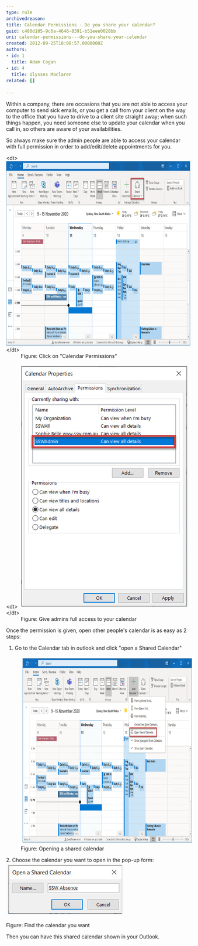 ```yaml
---
type: rule
archivedreason: 
title: Calendar Permissions - Do you share your calendar?
guid: c480d105-9c6a-4646-8391-b51eee0028bb
uri: calendar-permissions---do-you-share-your-calendar
created: 2012-09-25T18:08:57.0000000Z
authors:
- id: 1
  title: Adam Cogan
- id: 4
  title: Ulysses Maclaren
related: []

---
```


Within a company, there are occasions that you are not able to access your computer to send sick emails, or you get a call from your client on the way to the office that you have to drive to a client site straight away; when such things happen, you need someone else to update your calendar when you call in, so others are aware of your availabilities.

<!--endintro-->

So always make sure the admin people are able to access your calendar with full permission in order to add/edit/delete appointments for you.
<dl class="image">&lt;dt&gt; 
      <img src="Share-Calendar.jpg" alt="Click on Calendar Permissions" style="width:800px;height:503px;"> 
      <br> 
   &lt;/dt&gt;<dd>Figure: Click on "Calendar Permissions"<br></dd></dl><dl class="image">&lt;dt&gt;
      <img src="Permissions.jpg" alt="Permissions.jpg" style="margin:5px;">
   <br>&lt;/dt&gt;<dd>Figure: Give admins full access to your calendar</dd></dl>
Once the permission is given, open other people's calendar is as easy as 2 steps:

1. Go to the Calendar tab in outlook and click "open a Shared Calendar"
<dd class="ssw15-rteElement-FigureNormal"><img src="Shared-Calendar.jpg" alt="Shared-Calendar.jpg" style="color:#333333;margin:5px;width:800px;height:503px;">Figure: Opening a shared calendar<br></dd>


<dl class="ssw15-rteElement-ImageArea">2. Choose the calendar you want to open in the pop-up form:<br><img src="SSWAbsence.jpg" alt="SSWAbsence.jpg" style="color:#333333;margin:5px;"></dl>
Figure: Find the calendar you want


Then you can have this shared calendar shown in your Outlook.
